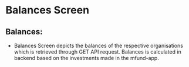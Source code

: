 # Balances Screen

## **Balances:**

* Balances Screen depicts the balances of the respective organisations which is retrieved through GET API request. Balances is calculated in backend based on the investments made in the mfund-app.

